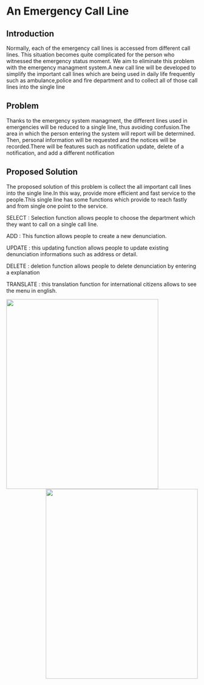 # An Emergency Call Line


 ## Introduction


Normally, each of the emergency call lines is accessed from different call lines. This situation becomes quite complicated for the person who witnessed the emergency status moment. We aim to eliminate this problem with the emergency managment system.A new call line will be developed to simplify the important call lines which are being used in daily life frequently such as ambulance,police and fire department and to collect all of those call lines into the single line

## Problem

Thanks to the emergency system managment, the different lines used in emergencies will be reduced to a single line, thus avoiding confusion.The area in which the person entering the system will report will be determined. Then, personal information will be requested and the notices will be recorded.There will be features such as notification update, delete of a notification, and add a different notification

## Proposed Solution

The proposed solution of this problem is collect the all important call lines into the single line.In this way, provide more efficient and fast service to the people.This single line has some functions which provide to reach fastly and from single one point to the service.

SELECT : Selection function allows people to choose the department which they want to call on a single call line.

ADD :  This function allows people to create a new denunciation.

UPDATE : this updating function allows people to update existing denunciation informations such as address or detail.

DELETE : deletion function allows people to delete denunciation by entering a explanation

TRANSLATE : this translation function for international citizens allows to see the menu in english.

<img align="left" width="400" height="500" src="https://user-images.githubusercontent.com/67913214/103598561-f8148780-4f13-11eb-85e9-e5ce20ebdecf.jpg">
<img align="right" width="400" height="500" src="https://user-images.githubusercontent.com/67913214/103598569-fd71d200-4f13-11eb-9d93-e41ef3820ea5.jpg">


